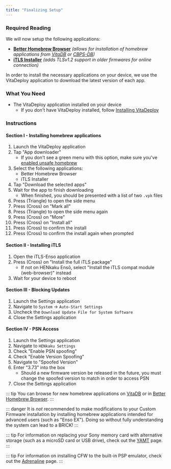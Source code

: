 ```yaml
---
title: "Finalizing Setup"
---
```


### Required Reading

We will now setup the following applications:

+  **[Better Homebrew Browser](https://github.com/Ibrahim778/BetterHomebrewBrowser/releases/)** *(allows for installation of homebrew applications from [VitaDB](https://vitadb.rinnegatamante.it/) or [CBPS-DB](https://db.cbps.xyz/))*
+  **[iTLS Installer](https://github.com/SKGleba/iTLS-Enso/releases/latest/)** *(adds TLSv1.2 support in older firmwares for online connection)*

In order to install the necessary applications on your device, we use the VitaDeploy application to download the latest version of each app.

### What You Need

* The VitaDeploy application installed on your device
  + If you don't have VitaDeploy installed, follow [Installing VitaDeploy](installing-vitadeploy)

### Instructions

#### Section I - Installing homebrew applications

1. Launch the VitaDeploy application
1. Tap "App downloader"
    + If you don't see a green menu with this option, make sure you've [enabled unsafe homebrew](installing-h-encore#section-iv---configuring-henkaku)
1. Select the following applications:
    + Better Homebrew Browser
    + iTLS Installer
1. Tap "Download the selected apps"
1. Wait for the app to finish downloading
    + When finished, you should be presented with a list of two `.vpk` files
1. Press (Triangle) to open the side menu
1. Press (Cross) on "Mark all"
1. Press (Triangle) to open the side menu again
1. Press (Cross) on "More"
1. Press (Cross) on "Install all"
1. Press (Cross) to confirm the install
1. Press (Cross) to confirm the install again when prompted

#### Section II - Installing iTLS

1. Open the iTLS-Enso application
1. Press (Cross) on "Install the full iTLS package"
    + If not on HENkaku Ensō, select "Install the iTLS compat module (web-browser)" instead
1. Wait for your device to reboot

#### Section III - Blocking Updates

1. Launch the Settings application
1. Navigate to `System` -> `Auto-Start Settings`
1. Uncheck the `Download Update File for System Software`
1. Close the Settings application

#### Section IV - PSN Access

1. Launch the Settings application
1. Navigate to `HENkaku Settings`
1. Check "Enable PSN spoofing"
1. Check "Enable Version Spoofing"
1. Navigate to "Spoofed Version"
1. Enter "3.73" into the box
    + Should a new firmware version be released in the future, you must change the spoofed version to match in order to access PSN
1. Close the Settings application

::: tip
You can browse for new homebrew applications on [VitaDB](https://vitadb.rinnegatamante.it/) or in [Better Homebrew Browser](https://github.com/Ibrahim778/BetterHomebrewBrowser/releases/).
:::

::: danger
It is *not* recommended to make modifications to your Custom Firmware installation by installing homebrew applications intended for advanced users (such as "Enso EX"). Doing so without fully understanding the system can lead to a BRICK!
:::

::: tip
For information on replacing your Sony memory card with alternative storage (such as a microSD card or USB drive), check out the [YAMT](/yamt) page.
:::

::: tip
For information on installing CFW to the built-in PSP emulator, check out the [Adrenaline](/adrenaline) page.
:::

